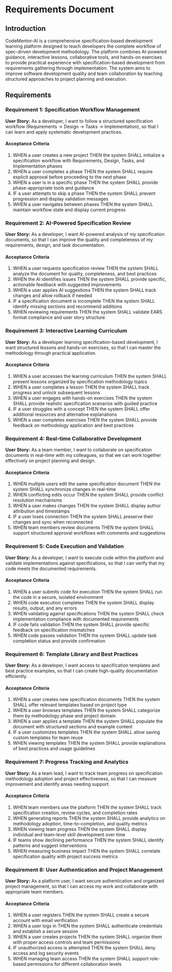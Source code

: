 # Requirements Document

## Introduction

CodeMentor-AI is a comprehensive specification-based development learning platform designed to teach developers the complete workflow of spec-driven development methodology. The platform combines AI-powered guidance, interactive lessons, collaborative tools, and hands-on exercises to provide practical experience with specification-based development from requirements gathering through implementation. The system aims to improve software development quality and team collaboration by teaching structured approaches to project planning and execution.

## Requirements

### Requirement 1: Specification Workflow Management

**User Story:** As a developer, I want to follow a structured specification workflow (Requirements → Design → Tasks → Implementation), so that I can learn and apply systematic development practices.

#### Acceptance Criteria

1. WHEN a user creates a new project THEN the system SHALL initialize a specification workflow with Requirements, Design, Tasks, and Implementation phases
2. WHEN a user completes a phase THEN the system SHALL require explicit approval before proceeding to the next phase
3. WHEN a user is in a specific phase THEN the system SHALL provide phase-appropriate tools and guidance
4. IF a user attempts to skip a phase THEN the system SHALL prevent progression and display validation messages
5. WHEN a user navigates between phases THEN the system SHALL maintain workflow state and display current progress

### Requirement 2: AI-Powered Specification Review

**User Story:** As a developer, I want AI-powered analysis of my specification documents, so that I can improve the quality and completeness of my requirements, design, and task documentation.

#### Acceptance Criteria

1. WHEN a user requests specification review THEN the system SHALL analyze the document for quality, completeness, and best practices
2. WHEN the AI identifies issues THEN the system SHALL provide specific, actionable feedback with suggested improvements
3. WHEN a user applies AI suggestions THEN the system SHALL track changes and allow rollback if needed
4. IF a specification document is incomplete THEN the system SHALL identify missing sections and recommend additions
5. WHEN reviewing requirements THEN the system SHALL validate EARS format compliance and user story structure

### Requirement 3: Interactive Learning Curriculum

**User Story:** As a developer learning specification-based development, I want structured lessons and hands-on exercises, so that I can master the methodology through practical application.

#### Acceptance Criteria

1. WHEN a user accesses the learning curriculum THEN the system SHALL present lessons organized by specification methodology topics
2. WHEN a user completes a lesson THEN the system SHALL track progress and unlock subsequent lessons
3. WHEN a user engages with hands-on exercises THEN the system SHALL provide realistic specification scenarios with guided practice
4. IF a user struggles with a concept THEN the system SHALL offer additional resources and alternative explanations
5. WHEN a user completes exercises THEN the system SHALL provide feedback on methodology application and best practices

### Requirement 4: Real-time Collaborative Development

**User Story:** As a team member, I want to collaborate on specification documents in real-time with my colleagues, so that we can work together effectively on project planning and design.

#### Acceptance Criteria

1. WHEN multiple users edit the same specification document THEN the system SHALL synchronize changes in real-time
2. WHEN conflicting edits occur THEN the system SHALL provide conflict resolution mechanisms
3. WHEN a user makes changes THEN the system SHALL display author attribution and timestamps
4. IF a user loses connection THEN the system SHALL preserve their changes and sync when reconnected
5. WHEN team members review documents THEN the system SHALL support structured approval workflows with comments and suggestions

### Requirement 5: Code Execution and Validation

**User Story:** As a developer, I want to execute code within the platform and validate implementations against specifications, so that I can verify that my code meets the documented requirements.

#### Acceptance Criteria

1. WHEN a user submits code for execution THEN the system SHALL run the code in a secure, isolated environment
2. WHEN code execution completes THEN the system SHALL display results, output, and any errors
3. WHEN validating against specifications THEN the system SHALL check implementation compliance with documented requirements
4. IF code fails validation THEN the system SHALL provide specific feedback on specification mismatches
5. WHEN code passes validation THEN the system SHALL update task completion status and provide confirmation

### Requirement 6: Template Library and Best Practices

**User Story:** As a developer, I want access to specification templates and best practice examples, so that I can create high-quality documentation efficiently.

#### Acceptance Criteria

1. WHEN a user creates new specification documents THEN the system SHALL offer relevant templates based on project type
2. WHEN a user browses templates THEN the system SHALL categorize them by methodology phase and project domain
3. WHEN a user applies a template THEN the system SHALL populate the document with structured sections and example content
4. IF a user customizes templates THEN the system SHALL allow saving custom templates for team reuse
5. WHEN viewing templates THEN the system SHALL provide explanations of best practices and usage guidelines

### Requirement 7: Progress Tracking and Analytics

**User Story:** As a team lead, I want to track team progress on specification methodology adoption and project effectiveness, so that I can measure improvement and identify areas needing support.

#### Acceptance Criteria

1. WHEN team members use the platform THEN the system SHALL track specification creation, review cycles, and completion rates
2. WHEN generating reports THEN the system SHALL provide analytics on methodology adoption, time-to-completion, and quality metrics
3. WHEN viewing team progress THEN the system SHALL display individual and team-level skill development over time
4. IF teams show declining performance THEN the system SHALL identify patterns and suggest interventions
5. WHEN measuring business impact THEN the system SHALL correlate specification quality with project success metrics

### Requirement 8: User Authentication and Project Management

**User Story:** As a platform user, I want secure authentication and organized project management, so that I can access my work and collaborate with appropriate team members.

#### Acceptance Criteria

1. WHEN a user registers THEN the system SHALL create a secure account with email verification
2. WHEN a user logs in THEN the system SHALL authenticate credentials and establish a secure session
3. WHEN a user creates projects THEN the system SHALL organize them with proper access controls and team permissions
4. IF unauthorized access is attempted THEN the system SHALL deny access and log security events
5. WHEN managing team access THEN the system SHALL support role-based permissions for different collaboration levels
